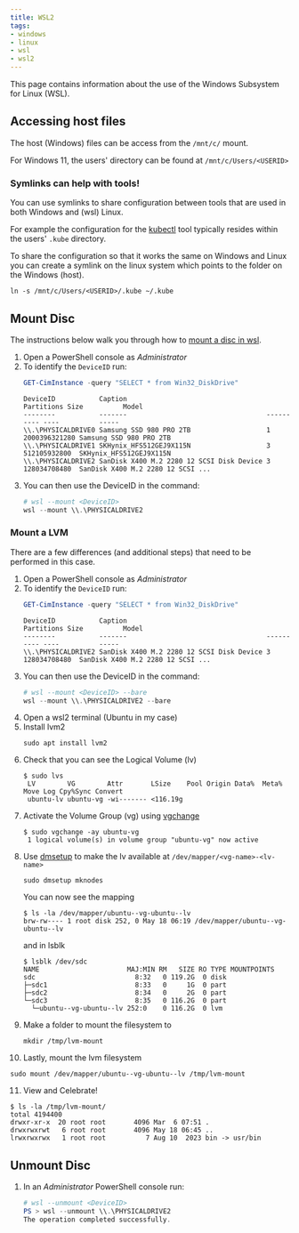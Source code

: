 ```yaml
---
title: WSL2
tags:
- windows
- linux
- wsl
- wsl2
---
```


This page contains information about the use of the Windows Subsystem for Linux (WSL).
<!--more-->

## Accessing host files

The host (Windows) files can be access from the `/mnt/c/` mount.

For Windows 11, the users' directory can be found at `/mnt/c/Users/<USERID>`

### Symlinks can help with tools!

You can use symlinks to share configuration between tools that are used in both Windows and (wsl) Linux.

For example the configuration for the [kubectl](../../tools/kubernetes/kubectl) tool typically resides within the users' 
`.kube` directory.

To share the configuration so that it works the same on Windows and Linux you can create a symlink on the linux system 
which points to the folder on the Windows (host).

```shell
ln -s /mnt/c/Users/<USERID>/.kube ~/.kube
```

## Mount Disc

The instructions below walk you through how to [mount a disc in wsl](https://learn.microsoft.com/en-us/windows/wsl/wsl2-mount-disk).

1. Open a PowerShell console as _Administrator_
2. To identify the `DeviceID` run:
    ```powershell
    GET-CimInstance -query "SELECT * from Win32_DiskDrive"
    ```
    ```text
    DeviceID           Caption                                   Partitions Size          Model
    --------           -------                                   ---------- ----          -----
    \\.\PHYSICALDRIVE0 Samsung SSD 980 PRO 2TB                   1          2000396321280 Samsung SSD 980 PRO 2TB
    \\.\PHYSICALDRIVE1 SKHynix_HFS512GEJ9X115N                   3          512105932800  SKHynix_HFS512GEJ9X115N
    \\.\PHYSICALDRIVE2 SanDisk X400 M.2 2280 12 SCSI Disk Device 3          128034708480  SanDisk X400 M.2 2280 12 SCSI ...
    ```
3. You can then use the DeviceID in the command:
    ```powershell
    # wsl --mount <DeviceID>
    wsl --mount \\.\PHYSICALDRIVE2
    ```
   
### Mount a LVM

There are a few differences (and additional steps)  that need to be performed in this case.

1. Open a PowerShell console as _Administrator_
2. To identify the `DeviceID` run:
    ```powershell
    GET-CimInstance -query "SELECT * from Win32_DiskDrive"
    ```
    ```text
    DeviceID           Caption                                   Partitions Size          Model
    --------           -------                                   ---------- ----          -----
    \\.\PHYSICALDRIVE2 SanDisk X400 M.2 2280 12 SCSI Disk Device 3          128034708480  SanDisk X400 M.2 2280 12 SCSI ...
    ```
3. You can then use the DeviceID in the command:
    ```powershell
    # wsl --mount <DeviceID> --bare
    wsl --mount \\.\PHYSICALDRIVE2 --bare
    ```
4. Open a wsl2 terminal (Ubuntu in my case)
5. Install lvm2
   ```shell
   sudo apt install lvm2
   ```
6. Check that you can see the Logical Volume (lv) 
   ```shell
   $ sudo lvs
    LV        VG        Attr       LSize    Pool Origin Data%  Meta%  Move Log Cpy%Sync Convert
    ubuntu-lv ubuntu-vg -wi------- <116.19g
   ```
7. Activate the Volume Group (vg) using [vgchange](https://linux.die.net/man/8/vgchange)
   ```shell
   $ sudo vgchange -ay ubuntu-vg
    1 logical volume(s) in volume group "ubuntu-vg" now active
   ```
8. Use [dmsetup](https://access.redhat.com/documentation/en-us/red_hat_enterprise_linux/7/html/logical_volume_manager_administration/dmsetup) to make the lv available at `/dev/mapper/<vg-name>-<lv-name>`
   ```shell
   sudo dmsetup mknodes
   ```
   You can now see the mapping
   ```shell
   $ ls -la /dev/mapper/ubuntu--vg-ubuntu--lv
   brw-rw---- 1 root disk 252, 0 May 18 06:19 /dev/mapper/ubuntu--vg-ubuntu--lv
   ```
   and in lsblk
   ```shell
   $ lsblk /dev/sdc
   NAME                      MAJ:MIN RM   SIZE RO TYPE MOUNTPOINTS
   sdc                         8:32   0 119.2G  0 disk
   ├─sdc1                      8:33   0     1G  0 part
   ├─sdc2                      8:34   0     2G  0 part
   └─sdc3                      8:35   0 116.2G  0 part
     └─ubuntu--vg-ubuntu--lv 252:0    0 116.2G  0 lvm
   ```
9. Make a folder to mount the filesystem to
   ```shell
   mkdir /tmp/lvm-mount
   ```
10. Lastly, mount the lvm filesystem
   ```shell
   sudo mount /dev/mapper/ubuntu--vg-ubuntu--lv /tmp/lvm-mount
   ```
11. View and Celebrate!
   ```shell
   $ ls -la /tmp/lvm-mount/
   total 4194400
   drwxr-xr-x  20 root root       4096 Mar  6 07:51 .
   drwxrwxrwt   6 root root       4096 May 18 06:45 ..
   lrwxrwxrwx   1 root root          7 Aug 10  2023 bin -> usr/bin
   ```

## Unmount Disc

1. In an _Administrator_ PowerShell console run:
    ```powershell
    # wsl --unmount <DeviceID>
    PS > wsl --unmount \\.\PHYSICALDRIVE2
    The operation completed successfully.
    ```